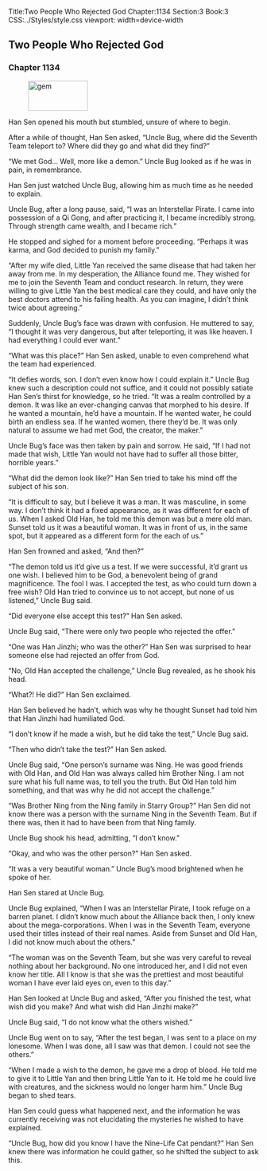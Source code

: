 Title:Two People Who Rejected God 
Chapter:1134 
Section:3 
Book:3 
CSS:../Styles/style.css 
viewport: width=device-width
  
## Two People Who Rejected God
### Chapter 1134
  
<figure>
	<img src="../Images/gem.gif" alt="gem" id="gem" width="120" height="60" />
</figure>
  

  
Han Sen opened his mouth but stumbled, unsure of where to begin.

After a while of thought, Han Sen asked, “Uncle Bug, where did the Seventh Team teleport to? Where did they go and what did they find?”

“We met God… Well, more like a demon.” Uncle Bug looked as if he was in pain, in remembrance.

Han Sen just watched Uncle Bug, allowing him as much time as he needed to explain.

Uncle Bug, after a long pause, said, “I was an Interstellar Pirate. I came into possession of a Qi Gong, and after practicing it, I became incredibly strong. Through strength came wealth, and I became rich.”

He stopped and sighed for a moment before proceeding. “Perhaps it was karma, and God decided to punish my family.”

“After my wife died, Little Yan received the same disease that had taken her away from me. In my desperation, the Alliance found me. They wished for me to join the Seventh Team and conduct research. In return, they were willing to give Little Yan the best medical care they could, and have only the best doctors attend to his failing health. As you can imagine, I didn’t think twice about agreeing.”

Suddenly, Uncle Bug’s face was drawn with confusion. He muttered to say, “I thought it was very dangerous, but after teleporting, it was like heaven. I had everything I could ever want.”

“What was this place?” Han Sen asked, unable to even comprehend what the team had experienced.

“It defies words, son. I don’t even know how I could explain it.” Uncle Bug knew such a description could not suffice, and it could not possibly satiate Han Sen’s thirst for knowledge, so he tried. “It was a realm controlled by a demon. It was like an ever-changing canvas that morphed to his desire. If he wanted a mountain, he’d have a mountain. If he wanted water, he could birth an endless sea. If he wanted women, there they’d be. It was only natural to assume we had met God, the creator, the maker.”

Uncle Bug’s face was then taken by pain and sorrow. He said, “If I had not made that wish, Little Yan would not have had to suffer all those bitter, horrible years.”

“What did the demon look like?” Han Sen tried to take his mind off the subject of his son.

“It is difficult to say, but I believe it was a man. It was masculine, in some way. I don’t think it had a fixed appearance, as it was different for each of us. When I asked Old Han, he told me this demon was but a mere old man. Sunset told us it was a beautiful woman. It was in front of us, in the same spot, but it appeared as a different form for the each of us.”

Han Sen frowned and asked, “And then?”

“The demon told us it’d give us a test. If we were successful, it’d grant us one wish. I believed him to be God, a benevolent being of grand magnificence. The fool I was. I accepted the test, as who could turn down a free wish? Old Han tried to convince us to not accept, but none of us listened,” Uncle Bug said.

“Did everyone else accept this test?” Han Sen asked.

Uncle Bug said, “There were only two people who rejected the offer.”

“One was Han Jinzhi; who was the other?” Han Sen was surprised to hear someone else had rejected an offer from God.

“No, Old Han accepted the challenge,” Uncle Bug revealed, as he shook his head.

“What?! He did?” Han Sen exclaimed.

Han Sen believed he hadn’t, which was why he thought Sunset had told him that Han Jinzhi had humiliated God.

“I don’t know if he made a wish, but he did take the test,” Uncle Bug said.

“Then who didn’t take the test?” Han Sen asked.

Uncle Bug said, “One person’s surname was Ning. He was good friends with Old Han, and Old Han was always called him Brother Ning. I am not sure what his full name was, to tell you the truth. But Old Han told him something, and that was why he did not accept the challenge.”

“Was Brother Ning from the Ning family in Starry Group?” Han Sen did not know there was a person with the surname Ning in the Seventh Team. But if there was, then it had to have been from that Ning family.

Uncle Bug shook his head, admitting, “I don’t know.”

“Okay, and who was the other person?” Han Sen asked.

“It was a very beautiful woman.” Uncle Bug’s mood brightened when he spoke of her.

Han Sen stared at Uncle Bug.

Uncle Bug explained, “When I was an Interstellar Pirate, I took refuge on a barren planet. I didn’t know much about the Alliance back then, I only knew about the mega-corporations. When I was in the Seventh Team, everyone used their titles instead of their real names. Aside from Sunset and Old Han, I did not know much about the others.”

“The woman was on the Seventh Team, but she was very careful to reveal nothing about her background. No one introduced her, and I did not even know her title. All I know is that she was the prettiest and most beautiful woman I have ever laid eyes on, even to this day.”

Han Sen looked at Uncle Bug and asked, “After you finished the test, what wish did you make? And what wish did Han Jinzhi make?”

Uncle Bug said, “I do not know what the others wished.”

Uncle Bug went on to say, “After the test began, I was sent to a place on my lonesome. When I was done, all I saw was that demon. I could not see the others.”

“When I made a wish to the demon, he gave me a drop of blood. He told me to give it to Little Yan and then bring Little Yan to it. He told me he could live with creatures, and the sickness would no longer harm him.” Uncle Bug began to shed tears.

Han Sen could guess what happened next, and the information he was currently receiving was not elucidating the mysteries he wished to have explained.

“Uncle Bug, how did you know I have the Nine-Life Cat pendant?” Han Sen knew there was information he could gather, so he shifted the subject to ask this.